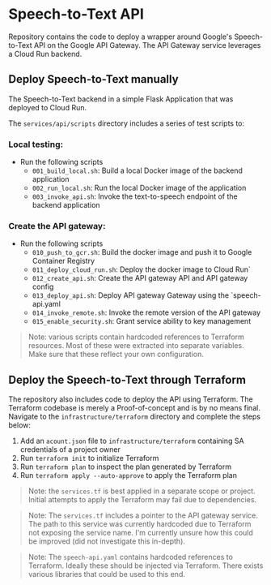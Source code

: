 # Speech-to-Text API

Repository contains the code to deploy a wrapper around Google's Speech-to-Text API on the Google API Gateway. The API Gateway
service leverages a Cloud Run backend.

## Deploy Speech-to-Text manually

The Speech-to-Text backend in a simple Flask Application that was deployed to Cloud Run. 

The `services/api/scripts` directory includes a series of test scripts to:

### Local testing:

- Run the following scripts
    - `001_build_local.sh`: Build a local Docker image of the backend application
    - `002_run_local.sh`: Run the local Docker image of the application
    - `003_invoke_api.sh`: Invoke the text-to-speech endpoint of the backend application
    
### Create the API gateway:

- Run the following scripts
    - `010_push_to_gcr.sh`: Build the docker image and push it to Google Container Registry
    - `011_deploy_cloud_run.sh`: Deploy the docker image to Cloud Run`
    - `012_create_api.sh`: Create the API gateway API and API gateway config
    - `013_deploy_api.sh`: Deploy API gateway Gateway using the `speech-api.yaml
    - `014_invoke_remote.sh`: Invoke the remote version of the API gateway
    - `015_enable_security.sh`: Grant service ability to key management
    
> Note: various scripts contain hardcoded references to Terraform resources. Most of these
> were extracted into separate variables. Make sure that these reflect your own configuration.  
    
## Deploy the Speech-to-Text through Terraform

The repository also includes code to deploy the API using Terraform. The Terraform codebase
is merely a Proof-of-concept and is by no means final. Navigate to the `infrastructure/terraform` directory and complete the steps below:

1. Add an `acount.json` file to `infrastructure/terraform` containing SA credentials of a project owner
1. Run `terraform init` to initialize Terraform
1. Run `terraform plan` to inspect the plan generated by Terraform
1. Run `terraform apply --auto-approve` to apply the Terraform plan

> Note: the `services.tf` is best applied in a separate scope or project. Initial attempts
> to apply the Terraform may fail due to dependencies.

> Note: The `services.tf` includes a pointer to the API gateway service. The path to this service
> was currently hardcoded due to Terraform not exposing the service name. I'm currently unsure how
> this could be improved (did not investigate this in-depth).

> Note: The `speech-api.yaml` contains hardcoded references to Terraform. Ideally these should
> be injected via Terraform. There exists various libraries that could be used to this end.

 
 